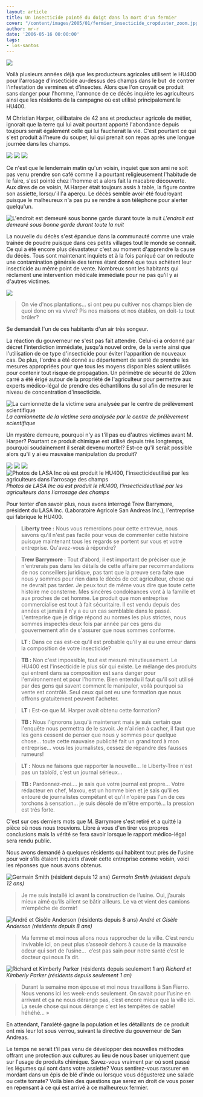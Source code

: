 ```yaml
---
layout: article
title: Un insecticide pointé du doigt dans la mort d'un fermier
cover: "/content/images/2005/01/fermier_insecticide_cropduster_zoom.jpg"
author: mr-r
date: '2006-05-16 00:00:00'
tags:
- los-santos
---
```


![](/content/images/2005/01/fermier_insecticide_cropduster.jpg)

Voilà plusieurs années déjà que les producteurs agricoles utilisent le HU400 pour l'arrosage d'insecticide au-dessus des champs dans le but&nbsp; de contrer l'infestation de vermines et d'insectes. Alors que l'on croyait ce produit sans danger pour l'homme, l'annonce de ce décès inquiète les agriculteurs ainsi que les résidents de la campagne où est utilisé principalement le HU400.

M Christian Harper, célibataire de 42 ans et producteur agricole de métier, ignorait que la terre qui lui avait pourtant apporté l'abondance depuis toujours serait également celle qui lui faucherait la vie. C'est pourtant ce qui s'est produit à l'heure du souper, lui qui prenait son repas après une longue journée dans les champs.

![](/content/images/2005/01/fermier_vue_terrain.jpg)
![](/content/images/2005/01/fermier_maison.jpg)
![](/content/images/2005/01/fermier_interieur_maison.jpg)

Ce n'est que le lendemain matin qu'un voisin, inquiet que son ami ne soit pas venu prendre son café comme il a pourtant religieusement l'habitude de le faire, s'est pointé chez l'homme et a alors fait la macabre découverte. Aux dires de ce voisin, M.Harper était toujours assis à table, la figure contre son assiette, lorsqu'il l'a aperçu. Le décès semble avoir été foudroyant puisque le malheureux n'a pas pu se rendre à son téléphone pour alerter quelqu'un.

![L'endroit est demeuré sous bonne garde durant toute la nuit](/content/images/2005/01/fermier_blockade.jpg)
_L'endroit est demeuré sous bonne garde durant toute la nuit_

La nouvelle du décès s'est épandue dans la communauté comme une vraie traînée de poudre puisque dans ces petits villages tout le monde se connaît. Ce qui a été encore plus dévastateur c'est au moment d'apprendre la cause du décès. Tous sont maintenant inquiets et à la fois paniqué car on redoute une contamination générale des terres étant donné que tous achètent leur insecticide au même point de vente. Nombreux sont les habitants qui réclament une intervention médicale immédiate pour ne pas qu'il y ai d'autres victimes.

![](/content/images/2005/01/Passant_5.jpg)

> On vie d'nos plantations... si ont peu pu cultiver nos champs bien de quoi donc on va vivre? Pis nos maisons et nos étables, on doit-tu tout brûler?

Se demandait l'un de ces habitants d'un air très songeur.

La réaction du gouverneur ne s'est pas fait attendre. Celui-ci a ordonné par décret l'interdiction immédiate, jusqu'à nouvel ordre, de la vente ainsi que l'utilisation de ce type d'insecticide pour éviter l'apparition de nouveaux cas. De plus, l'ordre a été donné au département de santé de prendre les mesures appropriées pour que tous les moyens disponibles soient utilisés pour contenir tout risque de propagation. Un périmètre de sécurité de 20km carré a été érigé autour de la propriété de l'agriculteur pour permettre aux experts médico-légal de prendre des échantillons du sol afin de mesurer le niveau de concentration d'insecticide.

![La camionnette de la victime sera analysée par le centre de prélèvement scientifique](/content/images/2005/01/fermier_camion.jpg)
_La camionnette de la victime sera analysée par le centre de prélèvement scientifique_

Un mystère demeure, pourquoi n'y as t'il pas eu d'autres victimes avant M. Harper? Pourtant ce produit chimique est utilisé depuis très longtemps, pourquoi soudainement il serait devenu mortel? Est-ce qu'il serait possible alors qu'il y ai eu mauvaise manipulation du produit?

![](/content/images/2005/01/fermier_sapa_usine.jpg)
![](/content/images/2005/01/fermier_sapa_cropdusters.jpg)
![](/content/images/2005/01/fermier_sapa_tanker.jpg)
![Photos de LASA Inc où est produit le HU400, l'insecticideutilisé par les agriculteurs dans l'arrosage des champs](/content/images/2005/01/fermier_sapa_traffic.jpg)
_Photos de LASA Inc où est produit le HU400, l'insecticideutilisé par les agriculteurs dans l'arrosage des champs_

Pour tenter d'en savoir plus, nous avons interrogé Trew Barrymore, président du LASA Inc. (Laboratoire Agricole San Andreas Inc.), l'entreprise qui fabrique le HU400.

> **Liberty tree :** Nous vous remercions pour cette entrevue, nous savons qu'il n'est pas facile pour vous de commenter cette histoire puisque maintenant tous les regards se portent sur vous et votre entreprise. Qu'avez-vous à répondre?

> **Trew Barrymore :** Tout d'abord, il est important de préciser que je n'entrerais pas dans les détails de cette affaire par recommandations de nos conseillers juridique, pas tant que la preuve sera faite que nous y sommes pour rien dans le décès de cet agriculteur, chose qui ne devrait pas tarder. Je peux tout de même vous dire que toute cette histoire me consterne. Mes sincères condoléances vont à la famille et aux proches de cet homme. Le produit que mon entreprise commercialise est tout à fait sécuritaire. Il est vendu depuis des années et jamais il n'y a eu un cas semblable dans le passé. L'entreprise que je dirige répond au normes les plus strictes, nous sommes inspectés deux fois par année par ces gens du gouvernement afin de s'assurer que nous sommes conforme.

> **LT :** Dans ce cas est-ce qu'il est probable qu'il y ai eu une erreur dans la composition de votre insecticide?

> **TB :** Non c'est impossible, tout est mesuré minutieusement. Le HU400 est l'insecticide le plus sûr qui existe. Le mélange des produits qui entrent dans sa composition est sans danger pour l'environnement et pour l'homme. Bien entendu il faut qu'il soit utilisé par des gens qui savent comment le manipuler, voilà pourquoi sa vente est contrôlé. Seul ceux qui ont eu une formation que nous offrons gratuitement peuvent l'acheter.

> **LT :** Est-ce que M. Harper avait obtenu cette formation?

> **TB :** Nous l'ignorons jusqu'à maintenant mais je suis certain que l'enquête nous permettra de le savoir. Je n'ai rien à cacher, il faut que les gens cessent de penser que nous y sommes pour quelque chose... toute cette mauvaise publicité fait un grand tord à mon entreprise... vous les journalistes, cessez de répandre des fausses rumeurs!

> **LT :** Nous ne faisons que rapporter la nouvelle... le Liberty-Tree n'est pas un tabloïd, c'est un journal sérieux...

> **TB :** Pardonnez-moi.... je sais que votre journal est propre... Votre rédacteur en chef, Maxou, est un homme bien et je sais qu'il es entouré de journalistes compétant et qu'il n'opère pas l'un de ces torchons à sensation... je suis désolé de m'être emporté... la pression est très forte.

C'est sur ces derniers mots que M. Barrymore s'est retiré et a quitté la pièce où nous nous trouvions. Libre à vous d'en tirer vos propres conclusions mais la vérité se fera savoir lorsque le rapport médico-légal sera rendu public.

Nous avons demandé à quelques résidents qui habitent tout près de l’usine pour voir s’ils étaient inquiets d’avoir cette entreprise comme voisin, voici les réponses que nous avons obtenus.

![Germain Smith (résident depuis 12 ans)](/content/images/2005/01/fermier_sapa_voisin_smith.jpg)
_Germain Smith (résident depuis 12 ans)_

> Je me suis installé ici avant la construction de l’usine. Oui, j’aurais mieux aimé qu’ils aillent se bâtir ailleurs. Le va et vient des camions m’empêche de dormir!

![André et Gisèle Anderson (résidents depuis 8 ans)](/content/images/2005/01/fermier_sapa_voisin_anderson.jpg)
_André et Gisèle Anderson (résidents depuis 8 ans)_

> Ma femme et moi nous allons nous rapprocher de la ville. C’est rendu invivable ici, on peut plus s’asseoir dehors à cause de la mauvaise odeur qui sort de l’usine...&nbsp; c’est pas sain pour notre santé c’est le docteur qui nous l’a dit.

![Richard et Kimberly Parker (résidents depuis seulement 1 an)](/content/images/2005/01/fermier_sapa_voisin_parker.jpg)
_Richard et Kimberly Parker (résidents depuis seulement 1 an)_

> Durant la semaine mon épouse et moi nous travaillons à San Fierro. Nous venons ici les week-ends seulement. On savait pour l’usine en arrivant et ça ne nous dérange pas, c’est encore mieux que la ville ici. La seule chose qui nous dérange c'est les tempêtes de sable! héhéhé... »

En attendant, l'anxiété gagne la population et les détaillants de ce produit ont mis leur lot sous verrou, suivant la directive du gouverneur de San Andreas.

Le temps ne serait t'il pas venu de développer des nouvelles méthodes offrant une protection aux cultures au lieu de nous baser uniquement que sur l'usage de produits chimique. Savez-vous vraiment par où sont passé les légumes qui sont dans votre assiette? Vous sentirez-vous rassurer en mordant dans un épis de blé d'inde ou lorsque vous dégusterez une salade ou cette tomate? Voilà bien des questions que serez en droit de vous poser en repensant à ce qui est arrivé à ce malheureux fermier.